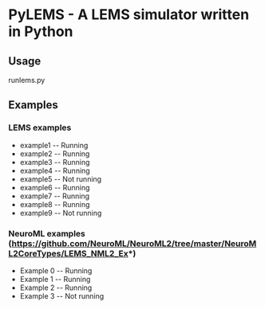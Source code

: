 # PyLEMS - A LEMS simulator written in Python

## Usage
runlems.py <LEMS file>

## Examples
### LEMS examples
+ example1 -- Running
+ example2 -- Running
+ example3 -- Running
+ example4 -- Running
+ example5 -- Not running
+ example6 -- Running
+ example7 -- Running
+ example8 -- Running
+ example9 -- Not running

### NeuroML examples (https://github.com/NeuroML/NeuroML2/tree/master/NeuroML2CoreTypes/LEMS_NML2_Ex*)
+ Example 0 -- Running
+ Example 1 -- Running
+ Example 2 -- Running
+ Example 3 -- Not running